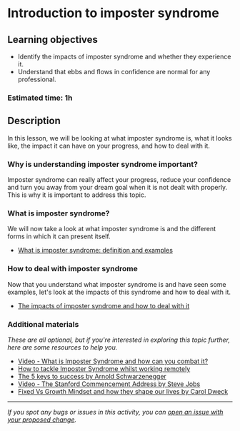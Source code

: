 # Introduction to imposter syndrome

## Learning objectives

- Identify the impacts of imposter syndrome and whether they experience it.
- Understand that ebbs and flows in confidence are normal for any professional.

### Estimated time: 1h

## Description

In this lesson, we will be looking at what imposter syndrome is, what it looks like, the impact it can have on your progress, and how to deal with it.

### Why is understanding imposter syndrome important?

Imposter syndrome can really affect your progress, reduce your confidence and turn you away from your dream goal when it is not dealt with properly. This is why it is important to address this topic.

### What is imposter syndrome?

We will now take a look at what imposter syndrome is and the different forms in which it can present itself.

- [What is imposter syndrome: definition and examples](what-is-imposter-syndrome-definition-and-examples.md)

### How to deal with imposter syndrome

Now that you understand what imposter syndrome is and have seen some examples, let's look at the impacts of this syndrome and how to deal with it.

- [The impacts of imposter syndrome and how to deal with it](the-impacts-of-imposter-syndrome-and-how-to-deal-with-it.md)

### Additional materials

*These are all optional, but if you're interested in exploring this topic further, here are some resources to help you.*

- [Video - What is Imposter Syndrome and how can you combat it?](https://www.ted.com/talks/elizabeth_cox_what_is_imposter_syndrome_and_how_can_you_combat_it#t-30324)
- [How to tackle Imposter Syndrome whilst working remotely](https://about.gitlab.com/blog/2020/09/02/imposter-syndrome-and-remote-work/)
- [The 5 keys to success by Arnold Schwarzenegger](https://nomadrs.com/arnold-schwarzenegger-reveals-his-5-secret-keys-for-success/)
- [Video - The Stanford Commencement Address by Steve Jobs](https://www.youtube.com/watch?v=UF8uR6Z6KLc&feature=youtu.be)
- [Fixed Vs Growth Mindset and how they shape our lives by Carol Dweck](https://www.brainpickings.org/2014/01/29/carol-dweck-mindset/)



------

_If you spot any bugs or issues in this activity, you can [open an issue with your proposed change](https://github.com/microverseinc/curriculum-transversal-skills/blob/main/git-github/articles/open_issue.md)._